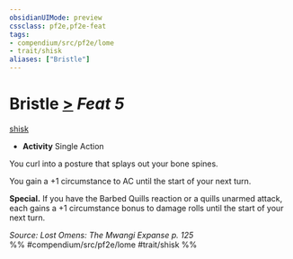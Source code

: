 ```yaml
---
obsidianUIMode: preview
cssclass: pf2e,pf2e-feat
tags:
- compendium/src/pf2e/lome
- trait/shisk
aliases: ["Bristle"]
---
```

# Bristle  [>](chapter-9-playing-the-game.md#Actions "Single Action") *Feat 5*  
[shisk](shisk-lome.md "Shisk Ancestry & Heritage Trait")  

- **Activity** Single Action

You curl into a posture that splays out your bone spines.

You gain a +1 circumstance to AC until the start of your next turn.

**Special.** If you have the Barbed Quills reaction or a quills unarmed attack, each gains a +1 circumstance bonus to damage rolls until the start of your next turn.

*Source: Lost Omens: The Mwangi Expanse p. 125*  
%% #compendium/src/pf2e/lome #trait/shisk %%